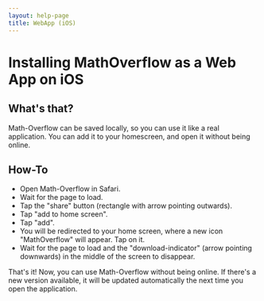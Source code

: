 ```yaml
---
layout: help-page
title: WebApp (iOS)
---
```


# Installing MathOverflow as a Web App on iOS

## What's that?
Math-Overflow can be saved locally, so you can use it like a real application. You can add it to your homescreen, and open it without being online.

## How-To
- Open Math-Overflow in Safari.
- Wait for the page to load.
- Tap the "share" button (rectangle with arrow pointing outwards).
- Tap "add to home screen".
- Tap "add".
- You will be redirected to your home screen, where a new icon "MathOverflow" will appear. Tap on it.
- Wait for the page to load and the "download-indicator" (arrow pointing downwards) in the middle of the screen to disappear.

That's it! Now, you can use Math-Overflow without being online.
If there's a new version available, it will be updated automatically the next time you open the application.